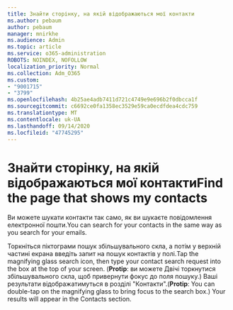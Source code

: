 ```yaml
---
title: Знайти сторінку, на якій відображаються мої контакти
ms.author: pebaum
author: pebaum
manager: mnirkhe
ms.audience: Admin
ms.topic: article
ms.service: o365-administration
ROBOTS: NOINDEX, NOFOLLOW
localization_priority: Normal
ms.collection: Adm_O365
ms.custom:
- "9001715"
- "3799"
ms.openlocfilehash: 4b25ae4adb7411d721c4749e9e696b2f0dbcca1f
ms.sourcegitcommit: c6692ce0fa1358ec3529e59ca0ecdfdea4cdc759
ms.translationtype: MT
ms.contentlocale: uk-UA
ms.lasthandoff: 09/14/2020
ms.locfileid: "47745295"
---
```

# <a name="find-the-page-that-shows-my-contacts"></a><span data-ttu-id="2e63f-102">Знайти сторінку, на якій відображаються мої контакти</span><span class="sxs-lookup"><span data-stu-id="2e63f-102">Find the page that shows my contacts</span></span>

<span data-ttu-id="2e63f-103">Ви можете шукати контакти так само, як ви шукаєте повідомлення електронної пошти.</span><span class="sxs-lookup"><span data-stu-id="2e63f-103">You can search for your contacts in the same way as you search for your emails.</span></span>
 
<span data-ttu-id="2e63f-104">Торкніться піктограми пошук збільшувального скла, а потім у верхній частині екрана введіть запит на пошук контактів у полі.</span><span class="sxs-lookup"><span data-stu-id="2e63f-104">Tap the magnifying glass search icon, then type your contact search request into the box at the top of your screen.</span></span> <span data-ttu-id="2e63f-105">(**Protip**: ви можете Двічі торкнутися збільшувального скла, щоб привернути фокус до поля пошуку.) Ваші результати відображатимуться в розділі "Контакти".</span><span class="sxs-lookup"><span data-stu-id="2e63f-105">(**Protip**: You can double-tap on the magnifying glass to bring focus to the search box.) Your results will appear in the Contacts section.</span></span>
